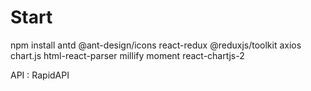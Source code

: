 # Start 

npm install antd @ant-design/icons react-redux @reduxjs/toolkit axios chart.js html-react-parser millify moment react-chartjs-2

API : RapidAPI

